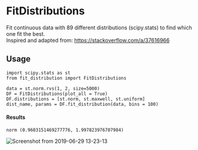 # FitDistributions

Fit continuous data with 89 different distributions (scipy.stats) to find which one fit the best.\
Inspired and adapted from: https://stackoverflow.com/a/37616966 

## Usage
```
import scipy.stats as st
from fit_distribution import FitDistributions

data = st.norm.rvs(1, 2, size=5000)
DF = FitDistributions(plot_all = True)
DF.distributions = [st.norm, st.maxwell, st.uniform]
dist_name, params = DF.fit_distribution(data, bins = 100)
```

#### Results
```
norm (0.9603151469277776, 1.997823976707984) 
```

![Screenshot from 2019-06-29 13-23-13](https://user-images.githubusercontent.com/20289509/60386843-0fe29400-9a71-11e9-9952-77558ea2b246.png)
